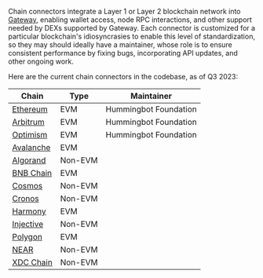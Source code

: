 Chain connectors integrate a Layer 1 or Layer 2 blockchain network into [Gateway](/gateway), enabling wallet access, node RPC interactions, and other support needed by DEXs supported by Gateway. Each connector is customized for a particular blockchain's idiosyncrasies to enable this level of standardization, so they may should ideally have a maintainer, whose role is to ensure consistent performance by fixing bugs, incorporating API updates, and other ongoing work.

Here are the current chain connectors in the codebase, as of Q3 2023:

| Chain   | Type | Maintainer |
|---------|------|------------|
| [Ethereum](/chains/ethereum) | EVM | Hummingbot Foundation
| [Arbitrum](/chains/ethereum) | EVM | Hummingbot Foundation
| [Optimism](/chains/ethereum) | EVM | Hummingbot Foundation
| [Avalanche](/chains/avalanche) | EVM |
| [Algorand](/chains/algorand) | Non-EVM |
| [BNB Chain](/chains/bnb-chain) | EVM |
| [Cosmos](/chains/cosmos) | Non-EVM |
| [Cronos](/chains/cronos) | Non-EVM |
| [Harmony](/chains/harmony) | EVM |
| [Injective](/chains/injective) | Non-EVM |
| [Polygon](/chains/polygon) | EVM |
| [NEAR](/chains/near) | Non-EVM |
| [XDC Chain](/chains/xdc-chain) | Non-EVM |


